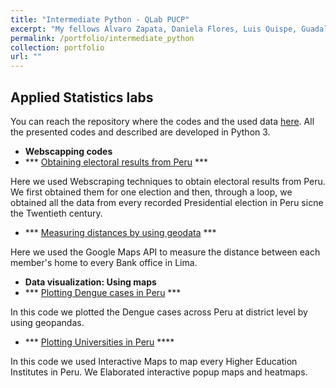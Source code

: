 ```yaml
---
title: "Intermediate Python - QLab PUCP"
excerpt: "My fellows Alvaro Zapata, Daniela Flores, Luis Quispe, Guadalupe Ramirez and I replicated all the Python scripts from the Applied Statistics course in the Social Sciences Faculty of the PUCP."
permalink: /portfolio/intermediate_python
collection: portfolio
url: ""
---
```

## Applied Statistics labs

You can reach the repository where the codes and the used data [here](https://github.com/DiegoDelgadoD/Intermediate-Python-). All the presented codes and described are developed in Python 3.


* **Webscapping codes** 
* *** [Obtaining electoral results from Peru](https://github.com/DiegoDelgadoD/Intermediate-Python-/blob/main/code/Webscrapping_electoral_results_peru.ipynb) ***

Here we used Webscraping techniques to obtain electoral results from Peru. We first obtained them for one election and then, through a loop, we obtained all the data from every recorded Presidential election in Peru sicne the Twentieth century.

* *** [Measuring distances by using geodata](https://github.com/DiegoDelgadoD/Intermediate-Python-/blob/main/code/Webscrapping_bank_locations_and_google_API.ipynb) ***

Here we used the Google Maps API to measure the distance between each member's home to every Bank office in Lima.

* **Data visualization: Using maps**
* *** [Plotting Dengue cases in Peru](https://github.com/DiegoDelgadoD/Intermediate-Python-/blob/main/code/Plotting_Dengue_cases_peru.ipynb) ***

In this code we plotted the Dengue cases across Peru at district level by using geopandas.

* *** [Plotting Universities in Peru](https://github.com/DiegoDelgadoD/Intermediate-Python-/blob/main/code/Mapping_Universities_Peru.ipynb) ****

In this code we used Interactive Maps to map every Higher Education Institutes in Peru. We Elaborated interactive popup maps and heatmaps.



